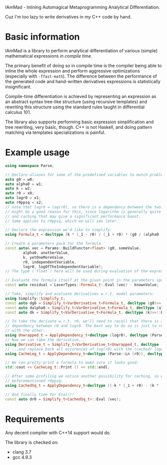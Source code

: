 IAmMad - Inlining Automagical Metaprogramming Analytical Differentiation.

Cuz I'm too lazy to write derivatives in my C++ code by hand.

# Basic information

IAmMad is a library to perform analytical differentiation of various (simple)
mathematical expressions _in compile time_.

The primary benefit of doing so in compile time is the compiler being able to
inline the whole expression and perform aggressive optimizations (especially
with `-ffast-math`). The difference between the performance of the generated
code and hand-written derivatives expressions is statistically insignificant.

Compile-time differentiation is achieved by representing an expression as an
abstract syntax tree-like structure (using recursive templates) and rewriting
this structure using the standard rules taught in differential calculus 101.

The library also supports performing basic expression simplification and tree
rewriting, very basic, though. C++ is not Haskell, and doing pattern matching
via templates specializations is painful.

# Example usage

```c++
using namespace Parse;

// Declare aliases for some of the predefined variables to match problem domain:
auto g0 = w0;
auto alpha0 = w1;
auto k = w2;
auto r0 = x0;
auto logr0 = x1;
auto r0ppsq = x2;
// note that logr0 = log(r0), so there is a dependency between the two. There
// might be a good reason for this, since logarithm is generally quite expensive,
// and caching that may give a significant performance boost.
// Same applies to r0ppsq, which we will see later.

// Declare the expression we'd like to simplify:
using Formula_t = decltype (k * (_1 - r0) / (_1 + r0) * (g0 / (alpha0 - logr0 / Num<300>) - _1));

// Create a parameters pack for the formula:
const auto& vec = Params::BuildFunctor<float> (g0, someValue,
		alpha0, anotherValue,
		k, yetOneMoreValue,
		r0, independentVariable,
		logr0, logOfTheIndependentVariable);
// The type (`float`) here will be used during evaluation of the expressions.

// Evaluate the formula itself at the given point in the parameters space:
const auto residual = LaserTypes::Formula_t::Eval (vec) - knownValue;

// Take, simplify and evaluate derivatives w.r.t. model parameters:
using Simplify::Simplify_t;
const auto dg0 = Simplify_t<VarDerivative_t<Formula_t, decltype (g0)>>::Eval (vec);
const auto dalpha0 = Simplify_t<VarDerivative_t<Formula_t, decltype (alpha0)>>::Eval (vec);
const auto dk = Simplify_t<VarDerivative_t<Formula_t, decltype (k)>>::Eval (vec);

// To take the derivate w.r.t. r0, we'll need to recall that there is a
// dependency between r0 and logr0. The best way to do so is just to replace one
// with the other:
using Unwrapped_t = ApplyDependency_t<decltype (logr0), decltype (Parse::Ln (r0)), Formula_t>;
// Now we can take the derivative...
using Derivative_t = Simplify_t<VarDerivative_t<Unwrapped_t, decltype (r0)>>;
// ...and replace back all occurences of log(r0) with the (cached) logr0 variable.
using CacheLog_t = ApplyDependency_t<decltype (Parse::Ln (r0)), decltype (logr0), Derivative_t>;

// We can pretty-print a formula to make sure it looks good:
std::cout << CacheLog_t::Print () << std::endl;

// After some profiling we notice another possibility for caching, so we use the
// beforementioned r0ppsq:
using CachedSq_t = ApplyDependency_t<decltype ((-k * (_1 + r0) - (k * (_1 - r0))) / ((_1 + r0) * (_1 + r0))), decltype (k * r0ppsq), CacheLog_t>;

// And finally time for Eval()!
const auto dr0 = Simplify_t<CachedSq_t>::Eval (vec);
```

# Requirements

Any decent compiler with C++14 support would do.

The library is checked on:
* clang 3.7
* gcc 4.9.3
